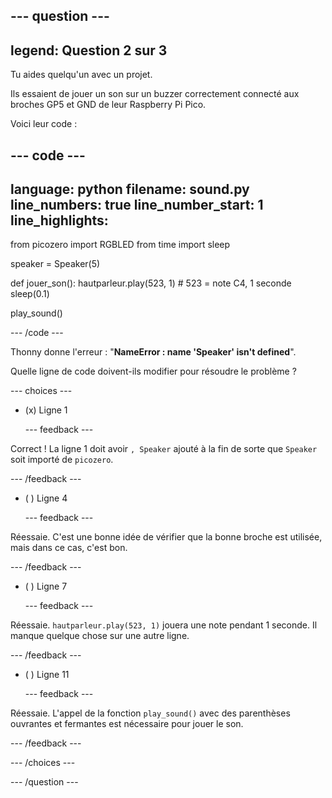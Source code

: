 
--- question ---
---
legend: Question 2 sur 3
---

Tu aides quelqu'un avec un projet.

Ils essaient de jouer un son sur un buzzer correctement connecté aux broches GP5 et GND de leur Raspberry Pi Pico.

Voici leur code :

--- code ---
---
language: python filename: sound.py line_numbers: true line_number_start: 1
line_highlights:
---
from picozero import RGBLED from time import sleep

speaker = Speaker(5)

def jouer_son(): hautparleur.play(523, 1) # 523 = note C4, 1 seconde sleep(0.1)

play_sound()

--- /code ---

Thonny donne l'erreur : "**NameError : name 'Speaker' isn't defined**".

Quelle ligne de code doivent-ils modifier pour résoudre le problème ?

--- choices ---

- (x) Ligne 1

  --- feedback ---

Correct ! La ligne 1 doit avoir `, Speaker` ajouté à la fin de sorte que `Speaker` soit importé de `picozero`.

  --- /feedback ---

- ( ) Ligne 4

  --- feedback ---

Réessaie. C'est une bonne idée de vérifier que la bonne broche est utilisée, mais dans ce cas, c'est bon.

  --- /feedback ---

- ( ) Ligne 7

  --- feedback ---

Réessaie. `hautparleur.play(523, 1)` jouera une note pendant 1 seconde. Il manque quelque chose sur une autre ligne.

  --- /feedback ---

- ( ) Ligne 11

  --- feedback ---

Réessaie. L'appel de la fonction `play_sound()` avec des parenthèses ouvrantes et fermantes est nécessaire pour jouer le son.

  --- /feedback ---

--- /choices ---

--- /question ---
